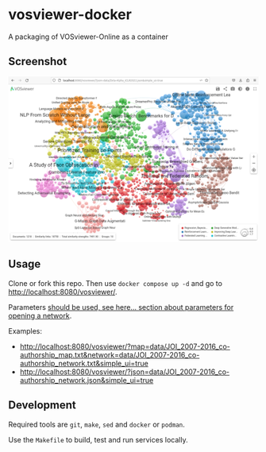 # vosviewer-docker

A packaging of VOSviewer-Online as a container

## Screenshot

![](vosviewer-docker-screenshot.png)

## Usage

Clone or fork this repo. Then use `docker compose up -d` and go to <http://localhost:8080/vosviewer/>.

Parameters [should be used, see here... section about parameters for opening a network](https://app.vosviewer.com/docs/sharing/linking/).

Examples:

- <http://localhost:8080/vosviewer/?map=data/JOI_2007-2016_co-authorship_map.txt&network=data/JOI_2007-2016_co-authorship_network.txt&simple_ui=true>
- <http://localhost:8080/vosviewer/?json=data/JOI_2007-2016_co-authorship_network.json&simple_ui=true>

## Development

Required tools are `git`, `make`, `sed` and `docker` or `podman`.

Use the `Makefile` to build, test and run services locally.


